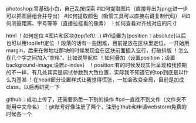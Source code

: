 photoshop:零基础小白，自己乱按探索
#如何提取图片（直接导出为png;进一步可以把图层组合并导出）
#如何提取颜色（吸管工具可以直接右键复制代码）
#如何测量距离、字号等等（直接拉框看的像素）
  ！如何查看对齐线对应的尺寸

html
！如何定位
  #图片和区块(top/left/...)
  #h1设置为{position：absolute}以后也可以用top/left定位
  ！段落的话有一些困难，目前是放在区块里定位，一开始用margin，后来在做地址那块的时候发现会在区块前面插入空行，打破排版
  ！怎么在几个字之间加入“空格”，比如说导航栏
！如何叠加（设置position；设置background-image;设置z-index）
  ！position:有的时候发现实际呈现和我预期的不一样，有几处其实是调试参数到大致位置，实际我不知道它的top到底是以什么为基准
！在head部分设置样式让我觉得慌张，一加会改变全局，目前是加成class，以后再研究一下

github：成功上传了，还需要熟悉一下别的操作
#cd一直找不到文件（文件夹不能用中文命名）
！git账号好像注册了两个，注册github和申请webstorm免费的时候各一个
  
